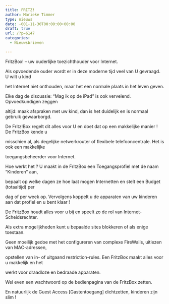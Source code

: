 ```yaml
---
title: FRITZ!
author: Marieke Timmer
type: nieuws
date: -001-11-30T00:00:00+00:00
draft: true
url: /?p=6147
categories:
  - Nieuwsbrieven

---
```

FritzBox! – uw ouderlijke toezichthouder voor Internet.

Als opvoedende ouder wordt er in deze moderne tijd veel van U gevraagd. U wilt u kind
  
het Internet niet onthouden, maar het een normale plaats in het leven geven.

Elke dag de discussie: &#8220;Mag ik op de iPad&#8221; is ook vervelend. Opvoedkundigen zeggen
  
altijd: maak afspraken met uw kind, dan is het duidelijk en is normaal gebruik gewaarborgd.

De Fritz!Box regelt dit alles voor U en doet dat op een makkelijke manier ! De FritzBox kende u
  
misschien al, als degelijke netwerkrouter of flexibele telefooncentrale. Het is ook een makkelijke
  
toegangsbeheerder voor Internet.

Hoe werkt het ? U maakt in de FritzBox een Toegangsprofiel met de naam &#8220;Kinderen&#8221; aan,
  
bepaalt op welke dagen ze hoe laat mogen Internetten en stelt een Budget (totaaltijd) per
  
dag of per week op. Vervolgens koppelt u de apparaten van uw kinderen aan dat profiel en u bent klaar !
  
De FritzBox houdt alles voor u bij en speelt zo de rol van Internet-Scheidsrechter.
  
Als extra mogelijkheden kunt u bepaalde sites blokkeren of als enige toestaan.

Geen moeilijk gedoe met het configureren van complexe FireWalls, uitlezen van MAC-adressen,
  
opstellen van in- of uitgaand restriction-rules. Een FritzBox maakt alles voor u makkelijk en het
  
werkt voor draadloze en bedraade apparaten.

Wel even een wachtwoord op de bedienpagina van de FritzBox zetten.
  
En natuurlijk de Guest Access [Gastentoegang] dichtzetten, kinderen zijn slim !